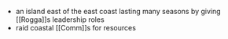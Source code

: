 - an island east of the east coast lasting many seasons by giving [[Rogga]]s leadership roles
- raid coastal [[Comm]]s for resources